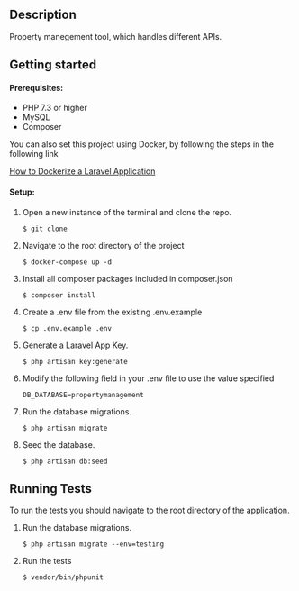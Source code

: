 ## Description

Property manegement tool, which handles different APIs.

## Getting started

#### Prerequisites:

- PHP 7.3 or higher
- MySQL
- Composer

You can also set this project using Docker, by following the steps in the following link

[How to Dockerize a Laravel Application](https://engineering.carsguide.com.au/how-to-dockerize-a-laravel-application-77a24ba669c5)

#### Setup:

1. Open a new instance of the terminal and clone the repo.
    ```
    $ git clone 
    ```

2. Navigate to the root directory of the project 
    ```
    $ docker-compose up -d
    ```

3. Install all composer packages included in composer.json
    ```
    $ composer install
    ```

4. Create a .env file from the existing .env.example
    ```
    $ cp .env.example .env
    ```

5. Generate a Laravel App Key.
    ```
    $ php artisan key:generate
    ```
   
6. Modify the following field in your .env file to use the value specified
   ```
   DB_DATABASE=propertymanagement
   ```
   
7. Run the database migrations.
    ```
    $ php artisan migrate
    ```
   
8. Seed the database.
   ```
   $ php artisan db:seed
   ```

## Running Tests

To run the tests you should navigate to the root directory of the application.

1. Run the database migrations.
   ```
   $ php artisan migrate --env=testing
   ```

2. Run the tests
    ```
    $ vendor/bin/phpunit
    ```

